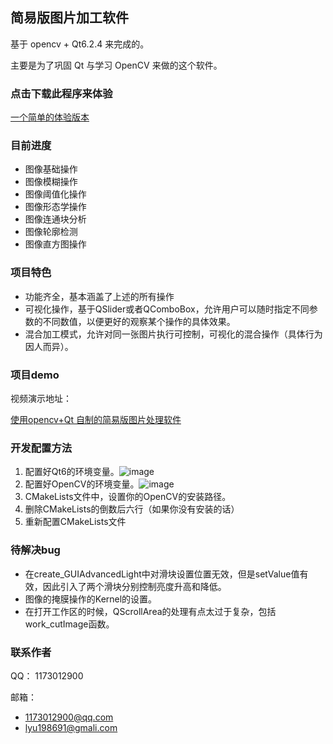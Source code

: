 ﻿## 简易版图片加工软件

基于 opencv + Qt6.2.4 来完成的。

主要是为了巩固 Qt 与学习 OpenCV 来做的这个软件。

### 点击下载此程序来体验
[一个简单的体验版本](https://github.com/luumod/simpleIPS/releases/tag/v1.0)

### 目前进度

* 图像基础操作
* 图像模糊操作
* 图像阈值化操作
* 图像形态学操作
* 图像连通块分析
* 图像轮廓检测
* 图像直方图操作

###  项目特色

* 功能齐全，基本涵盖了上述的所有操作
* 可视化操作，基于QSlider或者QComboBox，允许用户可以随时指定不同参数的不同数值，以便更好的观察某个操作的具体效果。
* 混合加工模式，允许对同一张图片执行可控制，可视化的混合操作（具体行为因人而异）。

### 项目demo
视频演示地址：

[使用opencv+Qt 自制的简易版图片处理软件](https://www.bilibili.com/video/BV1qN411t7jK/#reply188969413872)

### 开发配置方法
1. 配置好Qt6的环境变量。![image](https://github.com/luumod/myPhotoshopApp/assets/93420580/80b572f9-1e47-452b-b0dd-3ea942643346)
2. 配置好OpenCV的环境变量。![image](https://github.com/luumod/myPhotoshopApp/assets/93420580/3098a71c-c7eb-41cd-8657-b3c5fb1cf5c0)
4. CMakeLists文件中，设置你的OpenCV的安装路径。
5. 删除CMakeLists的倒数后六行（如果你没有安装的话）
6. 重新配置CMakeLists文件

### 待解决bug

* 在create_GUIAdvancedLight中对滑块设置位置无效，但是setValue值有效，因此引入了两个滑块分别控制亮度升高和降低。
* 图像的掩膜操作的Kernel的设置。
* 在打开工作区的时候，QScrollArea的处理有点太过于复杂，包括work_cutImage函数。

### 联系作者

QQ： 1173012900

邮箱： 

* 1173012900@qq.com
* lyu198691@gmali.com



 
